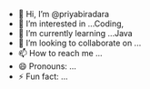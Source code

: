 - 👋 Hi, I’m @priyabiradara
- 👀 I’m interested in ...Coding, 
- 🌱 I’m currently learning ...Java
- 💞️ I’m looking to collaborate on ...
- 📫 How to reach me ...
- 😄 Pronouns: ...
- ⚡ Fun fact: ...

<!---
priyabiradara/priyabiradara is a ✨ special ✨ repository because its `README.md` (this file) appears on your GitHub profile.
You can click the Preview link to take a look at your changes.
--->
